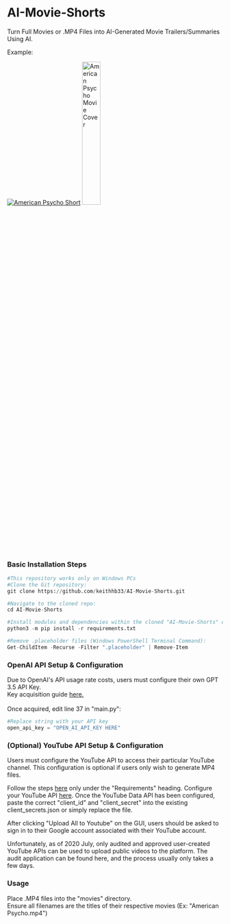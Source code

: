 # AI-Movie-Shorts
Turn Full Movies or .MP4 Files into AI-Generated Movie Trailers/Summaries Using AI.

Example:

[![American Psycho Short](http://img.youtube.com/vi/_alNjfuDs-I/0.jpg)](http://www.youtube.com/watch?v=_alNjfuDs-I)
<img src="https://cdn.shopify.com/s/files/1/0057/3728/3618/products/f85ee5ef68c6266f73cf11f6c599cffd_9c1132bb-9c5f-41c8-bd6f-f35db9a6a1a6_480x.progressive.jpg?v=1573653978" alt="American Psycho Movie Cover" width="29.25%"/>



<h3>Basic Installation Steps</h3>

```python
#This repository works only on Windows PCs
#Clone the Git repository:
git clone https://github.com/keithhb33/AI-Movie-Shorts.git

#Navigate to the cloned repo:
cd AI-Movie-Shorts

#Install modules and dependencies within the cloned "AI-Movie-Shorts" directory:
python3 -m pip install -r requirements.txt

#Remove .placeholder files (Windows PowerShell Terminal Command):
Get-ChildItem -Recurse -Filter ".placeholder" | Remove-Item


```

<h3>OpenAI API Setup & Configuration</h3>
Due to OpenAI's API usage rate costs, users must configure their own GPT 3.5 API Key.
<br />
Key acquisition guide <a href="https://www.howtogeek.com/885918/how-to-get-an-openai-api-key/#:~:text=Go%20to%20OpenAI's%20Platform%20website,generate%20a%20new%20API%20key">here.</a>
<br />
<br />
Once acquired, edit line 37 in "main.py":
<br />

```python
#Replace string with your API key
open_api_key = "OPEN_AI_API_KEY HERE"
```

<h3>(Optional) YouTube API Setup & Configuration</h3>

Users must configure the YouTube API to access their particular YouTube channel. This configuration is optional if users only wish to generate MP4 files.

Follow the steps <a href="https://developers.google.com/youtube/v3/guides/uploading_a_video">here</a> only under the "Requirements" heading. Configure your YouTube API <a href="https://console.cloud.google.com/apis/dashboard">here</a>. Once the YouTube Data API has been configured, paste the correct "client_id" and "client_secret" into the 
existing client_secrets.json or simply replace the file.

After clicking "Upload All to Youtube" on the GUI, users should be asked to sign in to their Google account associated with their YouTube account.

Unfortunately, as of 2020 July, only audited and approved user-created YouTube APIs can be used to upload public videos to the platform. The audit application can be found here, and the process usually only takes a few days.



<h3>Usage</h3>

Place .MP4 files into the "movies" directory. <br />
Ensure all filenames are the titles of their respective movies (Ex: "American Psycho.mp4")
